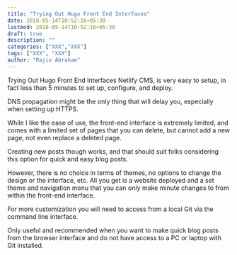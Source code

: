```yaml
---
title: "Trying Out Hugo Front End Interfaces"
date: 2018-05-14T10:52:16+05:30
lastmod: 2018-05-14T10:52:16+05:30
draft: true
description: ""
categories: ["XXX","XXX"]
tags: ["XXX", "XXX"]
author: "Rajiv Abraham"
---
```


Trying Out Hugo Front End Interfaces
Netlify CMS, is very easy to setup, in fact less than 5 minutes to set up, configure, and deploy.

DNS propagation might be the only thing that will delay you, especially when setting up HTTPS.

While I like the ease of use, the front-end interface is extremely limited, and comes with a limited set of pages that you can delete, but cannot add a new page, not even replace a deleted page.

Creating new posts though works, and that should suit folks considering this option for quick and easy blog posts.

However, there is no choice in terms of themes, no options to change the design or the interface, etc. All you get is a website deployed and a set theme and navigation menu that you can only make minute changes to from within the front-end interface.

For more customization you will need to access from a local Git via the command line interface.

Only useful and recommended when you want to make quick blog posts from the browser interface and do not have access to a PC or laptop with Git installed.